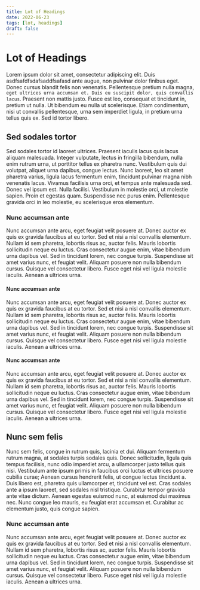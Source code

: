 ```yaml
---
title: Lot of Headings
date: 2022-06-23
tags: [lot, headings]
draft: false
---
```


# Lot of Headings

Lorem ipsum dolor sit amet, consectetur adipiscing elit. Duis asdfsafdfsdafsaddfsafasd ante augue, non pulvinar dolor finibus eget. Donec cursus blandit felis non venenatis. Pellentesque pretium nulla magna, `eget ultrices urna accumsan et. Duis eu suscipit dolor, quis convallis lacus`. Praesent non mattis justo. Fusce est leo, consequat et tincidunt in, pretium ut nulla. Ut bibendum eu nulla ut scelerisque. Etiam condimentum, nisi ut convallis pellentesque, urna sem imperdiet ligula, in pretium urna tellus quis ex. Sed id tortor libero.

## Sed sodales tortor

Sed sodales tortor id laoreet ultrices. Praesent iaculis lacus quis lacus aliquam malesuada. Integer vulputate, lectus in fringilla bibendum, nulla enim rutrum urna, ut porttitor tellus ex pharetra nunc. Vestibulum quis dui volutpat, aliquet urna dapibus, congue lectus. Nunc laoreet, leo sit amet pharetra varius, ligula lacus fermentum enim, tincidunt pulvinar magna nibh venenatis lacus. Vivamus facilisis urna orci, et tempus ante malesuada sed. Donec vel ipsum est. Nulla facilisi. Vestibulum in molestie orci, ut molestie sapien. Proin et egestas quam. Suspendisse nec purus enim. Pellentesque gravida orci in leo molestie, eu scelerisque eros elementum.

### Nunc accumsan ante

Nunc accumsan ante arcu, eget feugiat velit posuere at. Donec auctor ex quis ex gravida faucibus at eu tortor. Sed et nisi a nisl convallis elementum. Nullam id sem pharetra, lobortis risus ac, auctor felis. Mauris lobortis sollicitudin neque eu luctus. Cras consectetur augue enim, vitae bibendum urna dapibus vel. Sed in tincidunt lorem, nec congue turpis. Suspendisse sit amet varius nunc, et feugiat velit. Aliquam posuere non nulla bibendum cursus. Quisque vel consectetur libero. Fusce eget nisi vel ligula molestie iaculis. Aenean a ultrices urna.

#### Nunc accumsan ante

Nunc accumsan ante arcu, eget feugiat velit posuere at. Donec auctor ex quis ex gravida faucibus at eu tortor. Sed et nisi a nisl convallis elementum. Nullam id sem pharetra, lobortis risus ac, auctor felis. Mauris lobortis sollicitudin neque eu luctus. Cras consectetur augue enim, vitae bibendum urna dapibus vel. Sed in tincidunt lorem, nec congue turpis. Suspendisse sit amet varius nunc, et feugiat velit. Aliquam posuere non nulla bibendum cursus. Quisque vel consectetur libero. Fusce eget nisi vel ligula molestie iaculis. Aenean a ultrices urna.

#### Nunc accumsan ante

Nunc accumsan ante arcu, eget feugiat velit posuere at. Donec auctor ex quis ex gravida faucibus at eu tortor. Sed et nisi a nisl convallis elementum. Nullam id sem pharetra, lobortis risus ac, auctor felis. Mauris lobortis sollicitudin neque eu luctus. Cras consectetur augue enim, vitae bibendum urna dapibus vel. Sed in tincidunt lorem, nec congue turpis. Suspendisse sit amet varius nunc, et feugiat velit. Aliquam posuere non nulla bibendum cursus. Quisque vel consectetur libero. Fusce eget nisi vel ligula molestie iaculis. Aenean a ultrices urna.

## Nunc sem felis

Nunc sem felis, congue in rutrum quis, lacinia et dui. Aliquam fermentum rutrum magna, at sodales turpis sodales quis. Donec sollicitudin, ligula quis tempus facilisis, nunc odio imperdiet arcu, a ullamcorper justo tellus quis nisi. Vestibulum ante ipsum primis in faucibus orci luctus et ultrices posuere cubilia curae; Aenean cursus hendrerit felis, ut congue lectus tincidunt a. Duis libero est, pharetra quis ullamcorper et, tincidunt vel est. Cras sodales ante a ipsum laoreet, sed sodales nisl tristique. Curabitur tempor gravida ante vitae dictum. Aenean egestas euismod nunc, at euismod dui maximus nec. Nunc congue leo mauris, eu feugiat erat accumsan et. Curabitur ac elementum justo, quis congue sapien.

### Nunc accumsan ante

Nunc accumsan ante arcu, eget feugiat velit posuere at. Donec auctor ex quis ex gravida faucibus at eu tortor. Sed et nisi a nisl convallis elementum. Nullam id sem pharetra, lobortis risus ac, auctor felis. Mauris lobortis sollicitudin neque eu luctus. Cras consectetur augue enim, vitae bibendum urna dapibus vel. Sed in tincidunt lorem, nec congue turpis. Suspendisse sit amet varius nunc, et feugiat velit. Aliquam posuere non nulla bibendum cursus. Quisque vel consectetur libero. Fusce eget nisi vel ligula molestie iaculis. Aenean a ultrices urna.
